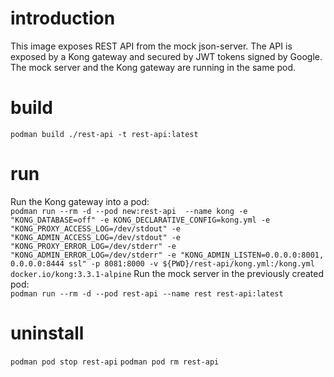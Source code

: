 # introduction
This image exposes REST API from the mock json-server. The API is exposed by a Kong gateway and secured by JWT tokens signed by Google.  
The mock server and the Kong gateway are running in the same pod.

# build
`podman build ./rest-api -t rest-api:latest`

# run
Run the Kong gateway into a pod:  
`podman run --rm -d --pod new:rest-api  --name kong -e "KONG_DATABASE=off" -e KONG_DECLARATIVE_CONFIG=kong.yml -e "KONG_PROXY_ACCESS_LOG=/dev/stdout" -e "KONG_ADMIN_ACCESS_LOG=/dev/stdout" -e "KONG_PROXY_ERROR_LOG=/dev/stderr" -e "KONG_ADMIN_ERROR_LOG=/dev/stderr" -e "KONG_ADMIN_LISTEN=0.0.0.0:8001, 0.0.0.0:8444 ssl" -p 8081:8000 -v ${PWD}/rest-api/kong.yml:/kong.yml docker.io/kong:3.3.1-alpine`
Run the mock server in the previously created pod:  
`podman run --rm -d --pod rest-api --name rest rest-api:latest`

# uninstall
`podman pod stop rest-api`
`podman pod rm rest-api`